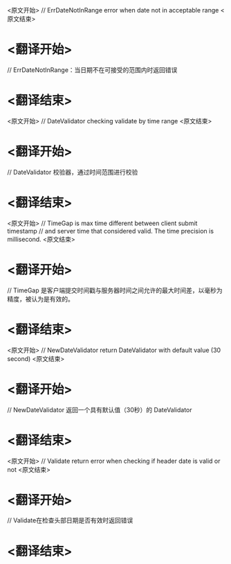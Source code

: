 
<原文开始>
// ErrDateNotInRange error when date not in acceptable range
<原文结束>

# <翻译开始>
// ErrDateNotInRange：当日期不在可接受的范围内时返回错误
# <翻译结束>


<原文开始>
// DateValidator checking validate by time range
<原文结束>

# <翻译开始>
// DateValidator 校验器，通过时间范围进行校验
# <翻译结束>


<原文开始>
	// TimeGap is max time different between client submit timestamp
	// and server time that considered valid. The time precision is millisecond.
<原文结束>

# <翻译开始>
// TimeGap 是客户端提交时间戳与服务器时间之间允许的最大时间差，以毫秒为精度，被认为是有效的。
# <翻译结束>


<原文开始>
// NewDateValidator return DateValidator with default value (30 second)
<原文结束>

# <翻译开始>
// NewDateValidator 返回一个具有默认值（30秒）的 DateValidator
# <翻译结束>


<原文开始>
// Validate return error when checking if header date is valid or not
<原文结束>

# <翻译开始>
// Validate在检查头部日期是否有效时返回错误
# <翻译结束>

